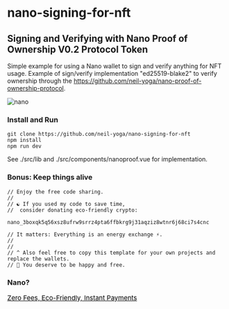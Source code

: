 # nano-signing-for-nft

## Signing and Verifying with Nano Proof of Ownership V0.2 Protocol Token
Simple example for using a Nano wallet to sign and verify anything for NFT usage. Example of sign/verify implementation "ed25519-blake2" to verify ownership through the https://github.com/neil-yoga/nano-proof-of-ownership-protocol. 

![nano](demo-web3.gif)

### Install and Run
```
git clone https://github.com/neil-yoga/nano-signing-for-nft
npm install
npm run dev
```
See ./src/lib and ./src/components/nanoproof.vue for implementation.

### Bonus: Keep things alive
```
// Enjoy the free code sharing. 
//
// ☯️ If you used my code to save time,
//  consider donating eco-friendly crypto:
```

```
nano_3boxqk5q56xsz8ufrw9srrz4pta6ffbkrg9j31aqziz8wtnr6j68ci7s4cnc
```

```
// It matters: Everything is an energy exchange ⚡.
//
//
// ^ Also feel free to copy this template for your own projects and replace the wallets.
// 🙏 You deserve to be happy and free.
```

### Nano?
<a style="color:black;font-size:15px;" href="https://nano.org">Zero Fees, Eco-Friendly, Instant Payments</a>

